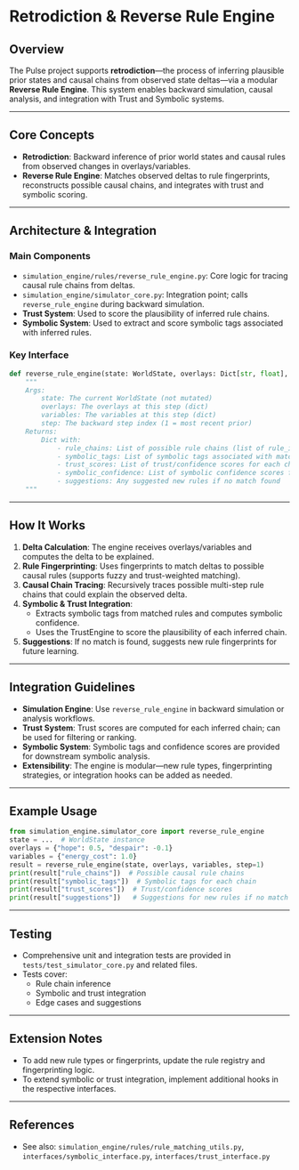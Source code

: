 # Retrodiction & Reverse Rule Engine

## Overview

The Pulse project supports **retrodiction**—the process of inferring plausible prior states and causal chains from observed state deltas—via a modular **Reverse Rule Engine**. This system enables backward simulation, causal analysis, and integration with Trust and Symbolic systems.

---

## Core Concepts

- **Retrodiction**: Backward inference of prior world states and causal rules from observed changes in overlays/variables.
- **Reverse Rule Engine**: Matches observed deltas to rule fingerprints, reconstructs possible causal chains, and integrates with trust and symbolic scoring.

---

## Architecture & Integration

### Main Components

- `simulation_engine/rules/reverse_rule_engine.py`: Core logic for tracing causal rule chains from deltas.
- `simulation_engine/simulator_core.py`: Integration point; calls `reverse_rule_engine` during backward simulation.
- **Trust System**: Used to score the plausibility of inferred rule chains.
- **Symbolic System**: Used to extract and score symbolic tags associated with inferred rules.

### Key Interface

```python
def reverse_rule_engine(state: WorldState, overlays: Dict[str, float], variables: Dict[str, float], step: int = 1) -> dict:
    """
    Args:
        state: The current WorldState (not mutated)
        overlays: The overlays at this step (dict)
        variables: The variables at this step (dict)
        step: The backward step index (1 = most recent prior)
    Returns:
        Dict with:
            - rule_chains: List of possible rule chains (list of rule_id lists)
            - symbolic_tags: List of symbolic tags associated with matched rules
            - trust_scores: List of trust/confidence scores for each chain
            - symbolic_confidence: List of symbolic confidence scores for each chain
            - suggestions: Any suggested new rules if no match found
    """
```

---

## How It Works

1. **Delta Calculation**: The engine receives overlays/variables and computes the delta to be explained.
2. **Rule Fingerprinting**: Uses fingerprints to match deltas to possible causal rules (supports fuzzy and trust-weighted matching).
3. **Causal Chain Tracing**: Recursively traces possible multi-step rule chains that could explain the observed delta.
4. **Symbolic & Trust Integration**:
    - Extracts symbolic tags from matched rules and computes symbolic confidence.
    - Uses the TrustEngine to score the plausibility of each inferred chain.
5. **Suggestions**: If no match is found, suggests new rule fingerprints for future learning.

---

## Integration Guidelines

- **Simulation Engine**: Use `reverse_rule_engine` in backward simulation or analysis workflows.
- **Trust System**: Trust scores are computed for each inferred chain; can be used for filtering or ranking.
- **Symbolic System**: Symbolic tags and confidence scores are provided for downstream symbolic analysis.
- **Extensibility**: The engine is modular—new rule types, fingerprinting strategies, or integration hooks can be added as needed.

---

## Example Usage

```python
from simulation_engine.simulator_core import reverse_rule_engine
state = ...  # WorldState instance
overlays = {"hope": 0.5, "despair": -0.1}
variables = {"energy_cost": 1.0}
result = reverse_rule_engine(state, overlays, variables, step=1)
print(result["rule_chains"])  # Possible causal rule chains
print(result["symbolic_tags"])  # Symbolic tags for each chain
print(result["trust_scores"])  # Trust/confidence scores
print(result["suggestions"])   # Suggestions for new rules if no match
```

---

## Testing

- Comprehensive unit and integration tests are provided in `tests/test_simulator_core.py` and related files.
- Tests cover:
    - Rule chain inference
    - Symbolic and trust integration
    - Edge cases and suggestions

---

## Extension Notes

- To add new rule types or fingerprints, update the rule registry and fingerprinting logic.
- To extend symbolic or trust integration, implement additional hooks in the respective interfaces.

---

## References

- See also: `simulation_engine/rules/rule_matching_utils.py`, `interfaces/symbolic_interface.py`, `interfaces/trust_interface.py`